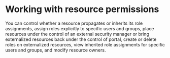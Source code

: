 # Working with resource permissions

You can control whether a resource propagates or inherits its role assignments, assign roles explicitly to specific users and groups, place resources under the control of an external security manager or bring externalized resources back under the control of portal, create or delete roles on externalized resources, view inherited role assignments for specific users and groups, and modify resource owners.


<!--
**Related information**  


[Searching](../panel_help/h_search_admin_portlets.md)
-->
